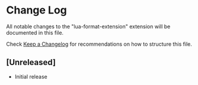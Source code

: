 # Change Log

All notable changes to the "lua-format-extension" extension will be documented in this file.

Check [Keep a Changelog](http://keepachangelog.com/) for recommendations on how to structure this file.

## [Unreleased]

- Initial release